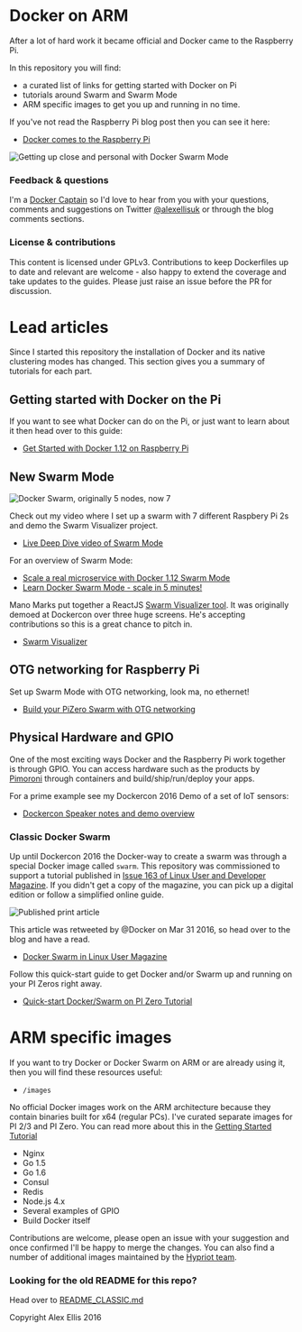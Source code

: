 Docker on ARM
=================

After a lot of hard work it became official and Docker came to the Raspberry Pi.

In this repository you will find:

* a curated list of links for getting started with Docker on Pi
* tutorials around Swarm and Swarm Mode
* ARM specific images to get you up and running in no time.

If you've not read the Raspberry Pi blog post then you can see it here:

* [Docker comes to the Raspberry Pi](https://www.raspberrypi.org/blog/docker-comes-to-raspberry-pi/)

![Getting up close and personal with Docker Swarm Mode](https://pbs.twimg.com/media/CrVYYJxUIAAyuuk.jpg)

### Feedback & questions

I'm a [Docker Captain](http://blog.alexellis.io/follow-all-captains/) so I'd love to hear from you with your questions, comments and suggestions on Twitter [@alexellisuk](https://twitter.com/alexellisuk) or through the blog comments sections.

### License & contributions

This content is licensed under GPLv3. Contributions to keep Dockerfiles up to date and relevant are welcome - also happy to extend the coverage and take updates to the guides. Please just raise an issue before the PR for discussion.

# Lead articles

Since I started this repository the installation of Docker and its native clustering modes has changed. This section gives you a summary of tutorials for each part.  

## Getting started with Docker on the Pi

If you want to see what Docker can do on the Pi, or just want to learn about it then head over to this guide:

* [Get Started with Docker 1.12 on Raspberry Pi](http://blog.alexellis.io/getting-started-with-docker-on-raspberry-pi/)

## New Swarm Mode

![Docker Swarm, originally 5 nodes, now 7](http://blog.alexellis.io/content/images/2016/03/12751465_202678110091142_997768928_n.jpg)

Check out my video where I set up a swarm with 7 different Raspbery Pi 2s and demo the Swarm Visualizer project.

* [Live Deep Dive video of Swarm Mode](http://blog.alexellis.io/live-deep-dive-pi-swarm/)

For an overview of Swarm Mode:

* [Scale a real microservice with Docker 1.12 Swarm Mode](http://blog.alexellis.io/docker-swarm-mode-part1/)
* [Learn Docker Swarm Mode - scale in 5 minutes!](http://blog.alexellis.io/microservice-swarm-mode/)

Mano Marks put together a ReactJS [Swarm Visualizer tool](https://github.com/ManoMarks/docker-swarm-visualizer). It was originally demoed at Dockercon over three huge screens. He's accepting contributions so this is a great chance to pitch in.

* [Swarm Visualizer](https://github.com/ManoMarks/docker-swarm-visualizer)

## OTG networking for Raspberry Pi

Set up Swarm Mode with OTG networking, look ma, no ethernet!

* [Build your PiZero Swarm with OTG networking](http://blog.alexellis.io/pizero-otg-swarm/)

## Physical Hardware and GPIO

One of the most exciting ways Docker and the Raspberry Pi work together is through GPIO. You can access hardware such as the products by [Pimoroni](https://shop.pimoroni.com) through containers and build/ship/run/deploy your apps.

For a prime example see my Dockercon 2016 Demo of a set of IoT sensors:

* [Dockercon Speaker notes and demo overview](http://blog.alexellis.io/dockercon-2016-speaker-notes/)

### Classic Docker Swarm

Up until Dockercon 2016 the Docker-way to create a swarm was through a special Docker image called `swarm`. This repository was commissioned to support a tutorial published in [Issue 163 of Linux User and Developer Magazine](https://www.imagineshop.co.uk/magazines/linuxuser/linux-user-and-developer-issue-163.html). If you didn't get a copy of the magazine, you can pick up a digital edition or follow a simplified online guide.

![Published print article](http://blog.alexellis.io/content/images/2016/03/magazine_thumbnail.png)

This article was retweeted by @Docker on Mar 31 2016, so head over to the blog and have a read.

* [Docker Swarm in Linux User Magazine](http://blog.alexellis.io/linux-user-developer-magazine/)

Follow this quick-start guide to get Docker and/or Swarm up and running on your PI Zeros right away.

* [Quick-start Docker/Swarm on PI Zero Tutorial](ZERO.md)

# ARM specific images

If you want to try Docker or Docker Swarm on ARM or are already using it, then you will find these resources useful:

* `/images`

No official Docker images work on the ARM architecture because they contain binaries built for x64 (regular PCs). I've curated separate images for PI 2/3 and PI Zero. You can read more about this in the [Getting Started Tutorial](http://blog.alexellis.io/getting-started-with-docker-on-raspberry-pi/)

* Nginx
* Go 1.5
* Go 1.6
* Consul
* Redis
* Node.js 4.x
* Several examples of GPIO
* Build Docker itself

Contributions are welcome, please open an issue with your suggestion and once confirmed I'll be happy to merge the changes. You can also find a number of additional images maintained by the [Hypriot team](https://twitter.com/hypriottweets).

### Looking for the old README for this repo?

Head over to [README_CLASSIC.md](https://github.com/alexellis/docker-arm/blob/master/README_CLASSIC.md)


Copyright Alex Ellis 2016
